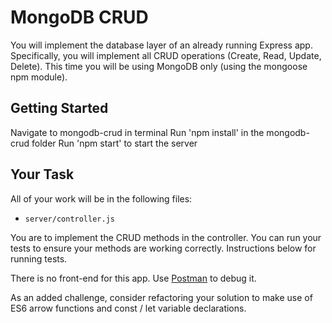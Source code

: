 # MongoDB CRUD

You will implement the database layer of an already running Express app. Specifically, you will implement all CRUD operations (Create, Read, Update, Delete). This time you will be using MongoDB only (using the mongoose npm module).

## Getting Started

Navigate to mongodb-crud in terminal
Run 'npm install' in the mongodb-crud folder
Run 'npm start' to start the server

## Your Task

All of your work will be in the following files:

- `server/controller.js`

You are to implement the CRUD methods in the controller. You can run your tests to ensure your methods are working correctly. Instructions below for running tests.

There is no front-end for this app. Use [Postman](https://www.getpostman.com/) to debug it.

As an added challenge, consider refactoring your solution to make use of ES6 arrow functions and const / let variable declarations.
